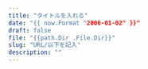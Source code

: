 ```yaml
---
title: "タイトルを入れる"
date: "{{ now.Format "2006-01-02" }}"
draft: false
file: "{{path.Dir .File.Dir}}"
slug: "URL/以下を記入"
description: ""
---
```


